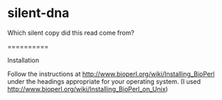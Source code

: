 silent-dna
==========

Which silent copy did this read come from?

==========

Installation

Follow the instructions at 
http://www.bioperl.org/wiki/Installing_BioPerl
under the headings appropriate for your operating system.
(I used http://www.bioperl.org/wiki/Installing_BioPerl_on_Unix)

